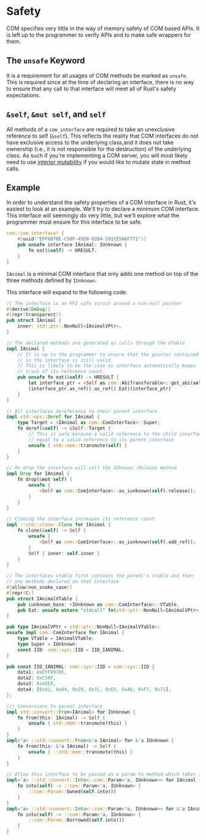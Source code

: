 # Safety

COM specifies very little in the way of memory safety of COM based APIs. It is left up to
 the programmer to verify APIs and to make safe wrappers for them.

## The `unsafe` Keyword

It is a requirement for all usages of COM methods be marked as `unsafe`. This is required since at the time of declaring an interface, there is no way to ensure that any call to that interface will meet all of Rust's safety expectations. 

## `&self`, `&mut self`, and `self`

All methods of a `com_interface` are required to take an unexclusive reference to self 
(`&self`). This reflects the reality that COM interfaces do not have exclusive access to 
the underlying class,and it does not take ownership (i.e., it is not responsible for the 
destruction) of the underlying class. As such if you're implementing a COM server, you 
will most likely need to use [interior mutability](https://doc.rust-lang.org/book/ch15-05-interior-mutability.html) 
if you would like to mutate state in method calls.

## Example

In order to understand the safety properties of a COM interface in Rust, it's easiest to 
look at an example. We'll try to declare a minimum COM interface. This interface will 
seemingly do very little, but we'll explore what the programmer must ensure for this
interface to be safe.

```rust
com::com_interface! {
    #[uuid("EFF8970E-C50F-45E0-9284-291CE5A6F771")]
    pub unsafe interface IAnimal: IUnknown {
        fn eat(&self) -> HRESULT;
    }
}
```

`IAnimal` is a minimal COM interface that only adds one method on top of the three methods 
defined by `IUnknown`.

This interface will expand to the following code.

```rust 
// The interface is an FFI safe struct around a non-null pointer
#[derive(Debug)]
#[repr(transparent)]
pub struct IAnimal {
    inner: std::ptr::NonNull<IAnimalVPtr>,
}

// The declared methods are generated as calls through the VTable
impl IAnimal {
    // It is up to the programmer to ensure that the pointer contained
    // in the interface is still valid.
    // This is likely to be the case as interface automatically keeps 
    // track of its reference count.
    pub unsafe fn eat(&self) -> HRESULT {
        let interface_ptr = <Self as com::AbiTransferable>::get_abi(self);
        (interface_ptr.as_ref().as_ref().Eat)(interface_ptr)
    }
}

// All interfaces dereference to their parent interface
impl std::ops::Deref for IAnimal {
    type Target = <IAnimal as com::ComInterface>::Super;
    fn deref(&self) -> &Self::Target {
        // This is safe because a valid reference to the child interface is exactly 
        // equal to a valid reference to its parent interface
        unsafe { std::mem::transmute(self) }
    }
}

// On drop the interface will call the IUknown::Release method
impl Drop for IAnimal {
    fn drop(&mut self) {
        unsafe {
            <Self as com::ComInterface>::as_iunknown(self).release();
        }
    }
}

// Cloning the interface increases its reference count
impl ::std::clone::Clone for IAnimal {
    fn clone(&self) -> Self {
        unsafe {
            <Self as com::ComInterface>::as_iunknown(self).add_ref();
        }
        Self { inner: self.inner }
    }
}

// The interfaces vtable first contains the parent's vtable and then
// any methods declared on that interface
#[allow(non_snake_case)]
#[repr(C)]
pub struct IAnimalVTable {
    pub iunknown_base: <IUnknown as com::ComInterface>::VTable,
    pub Eat: unsafe extern "stdcall" fn(std::ptr::NonNull<IAnimalVPtr>) -> HRESULT,
}

pub type IAnimalVPtr = std::ptr::NonNull<IAnimalVTable>;
unsafe impl com::ComInterface for IAnimal {
    type VTable = IAnimalVTable;
    type Super = IUnknown;
    const IID: com::sys::IID = IID_IANIMAL;
}

pub const IID_IANIMAL: com::sys::IID = com::sys::IID {
    data1: 0xEFF8970E,
    data2: 0xC50F,
    data3: 0x45E0,
    data4: [0x92, 0x84, 0x29, 0x1C, 0xE5, 0xA6, 0xF7, 0x71],
};

/// Conversions to parent interface
impl std::convert::From<IAnimal> for IUnknown {
    fn from(this: IAnimal) -> Self {
        unsafe { std::mem::transmute(this) }
    }
}
impl<'a> ::std::convert::From<&'a IAnimal> for &'a IUnknown {
    fn from(this: &'a IAnimal) -> Self {
        unsafe { ::std::mem::transmute(this) }
    }
}

// Allow this interface to be passed as a param to method which takes its parent
impl<'a> ::std::convert::Into<::com::Param<'a, IUnknown>> for IAnimal {
    fn into(self) -> ::com::Param<'a, IUnknown> {
        ::com::Param::Owned(self.into())
    }
}
impl<'a> ::std::convert::Into<::com::Param<'a, IUnknown>> for &'a IAnimal {
    fn into(self) -> ::com::Param<'a, IUnknown> {
        ::com::Param::Borrowed(self.into())
    }
}
```